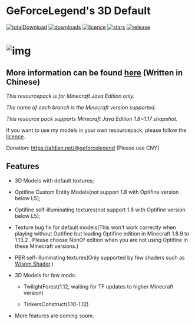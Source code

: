 # GeForceLegend's 3D Default

[![totalDownload](https://img.shields.io/github/downloads/geforcelegend/minecraft-3d-default/total)](https://github.com/GeForceLegend/Minecraft-3D-Default/releases)
[![downloads](https://img.shields.io/github/downloads/geforcelegend/minecraft-3d-default/latest/total)](https://github.com/GeForceLegend/Minecraft-3D-Default/releases/latest)
[![licence](https://img.shields.io/github/license/geforcelegend/minecraft-3d-default)](https://github.com/GeForceLegend/Minecraft-3D-Default/blob/1.17_snapshot/LICENSE)
[![stars](https://img.shields.io/github/stars/geforcelegend/minecraft-3d-default)](https://github.com/GeForceLegend/Minecraft-3D-Default)
[![release](https://img.shields.io/github/v/release/geforcelegend/minecraft-3d-default)](https://github.com/GeForceLegend/Minecraft-3D-Default/releases/latest)

# ![img](https://z3.ax1x.com/2021/06/28/RNPwgU.png)

## More information can be found [here](https://www.mcbbs.net/thread-914350-1-1.html) (Written in Chinese)

*This resourcepack is for Minecraft Java Edition only.*

*The name of each branch is the Minecraft version supported.*

*This resource pack supports Minecraft Java Edition 1.8~1.17 shapshot.*

If you want to use my models in your own resourcepack, please follow the [licence](./LICENCE).

Donation: https://afdian.net/@geforcelegend (Please use CNY)

## Features

- 3D Models with default textures;

- Optifine Custom Entity Models(not support 1.8 with Optifine version below L5);

- Optifine self-illuminating textures(not support 1.8 with Optifine version below L5);

- Texture bug fix for default models(This won't work correctly when playing without Optifine but loading Optifine edition in Minecraft 1.8.9 to 1.13.2 . Please choose NonOf edition when you are not using Optifine in these Minecraft versions.)

- PBR self-illuminating textures(Only supported by few shaders such as [Wisom Shader](https://github.com/bobcao3/Wisdom-Shaders).)

- 3D Models for few mods:

  - TwilightForest(1.12, waiting for TF updates to higher Minecraft version)

  - TinkersConstruct(1.10-1.12)

- More features are coming soom.
